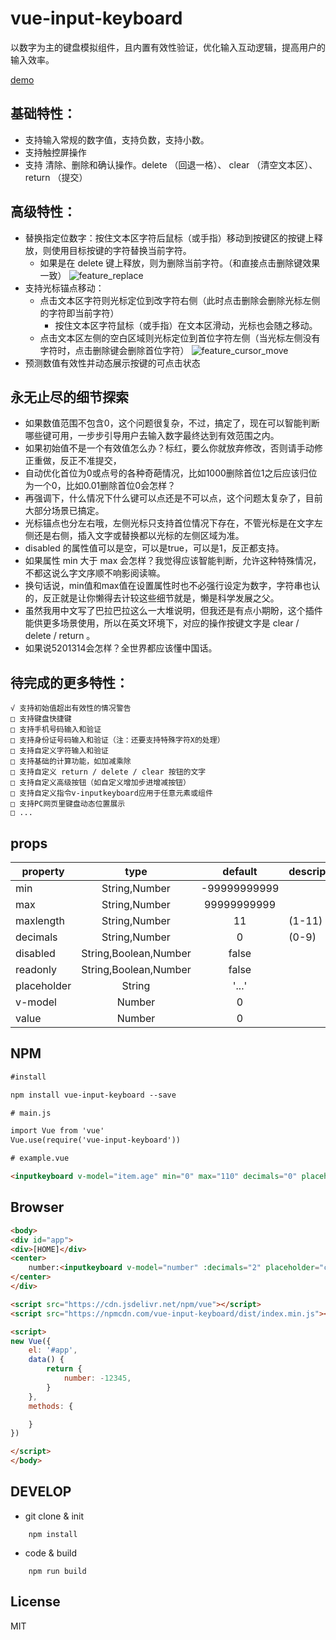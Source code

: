 # vue-input-keyboard
以数字为主的键盘模拟组件，且内置有效性验证，优化输入互动逻辑，提高用户的输入效率。

[demo](http://jsfiddle.net/wanyaxing/41mzw0Ly/embedded/result,html,js/)

## 基础特性：
* 支持输入常规的数字值，支持负数，支持小数。
* 支持触控屏操作
* 支持 清除、删除和确认操作。delete （回退一格）、 clear （清空文本区）、 return （提交）
## 高级特性：
* 替换指定位数字：按住文本区字符后鼠标（或手指）移动到按键区的按键上释放，则使用目标按键的字符替换当前字符。
    * 如果是在 delete 键上释放，则为删除当前字符。（和直接点击删除键效果一致）
    ![feature_replace](./examples/images/feature_replace.gif)
* 支持光标锚点移动：
    * 点击文本区字符则光标定位到改字符右侧（此时点击删除会删除光标左侧的字符即当前字符）
        * 按住文本区字符鼠标（或手指）在文本区滑动，光标也会随之移动。
    * 点击文本区左侧的空白区域则光标定位到首位字符左侧（当光标左侧没有字符时，点击删除键会删除首位字符）
    ![feature_cursor_move](./examples/images/feature_cursor_move.gif)
* 预测数值有效性并动态展示按键的可点击状态

## 永无止尽的细节探索
* 如果数值范围不包含0，这个问题很复杂，不过，搞定了，现在可以智能判断哪些键可用，一步步引导用户去输入数字最终达到有效范围之内。
* 如果初始值不是一个有效值怎么办？标红，要么你就放弃修改，否则请手动修正重做，反正不准提交，
* 自动优化首位为0或点号的各种奇葩情况，比如1000删除首位1之后应该归位为一个0，比如0.01删除首位0会怎样？
* 再强调下，什么情况下什么键可以点还是不可以点，这个问题太复杂了，目前大部分场景已搞定。
* 光标锚点也分左右哦，左侧光标只支持首位情况下存在，不管光标是在文字左侧还是右侧，插入文字或替换都以光标的左侧区域为准。
* disabled 的属性值可以是空，可以是true，可以是1，反正都支持。
* 如果属性 min 大于 max 会怎样？我觉得应该智能判断，允许这种特殊情况，不都这说么字文序顺不响影阅读嘛。
* 换句话说，min值和max值在设置属性时也不必强行设定为数字，字符串也认的，反正就是让你懒得去计较这些细节就是，懒是科学发展之父。
* 虽然我用中文写了巴拉巴拉这么一大堆说明，但我还是有点小期盼，这个插件能供更多场景使用，所以在英文环境下，对应的操作按键文字是 clear / delete / return 。
* 如果说5201314会怎样？全世界都应该懂中国话。


## 待完成的更多特性：
    √ 支持初始值超出有效性的情况警告
    □ 支持键盘快捷键
    □ 支持手机号码输入和验证
    □ 支持身份证号码输入和验证（注：还要支持特殊字符X的处理）
    □ 支持自定义字符输入和验证
    □ 支持基础的计算功能，如加减乘除
    □ 支持自定义 return / delete / clear 按钮的文字
    □ 支持自定义高级按钮（如自定义增加步进增减按钮）
    □ 支持自定义指令v-inputkeyboard应用于任意元素或组件
    □ 支持PC网页里键盘动态位置展示
    □ ...

## props

| property         |            type             | default      | description                                     |
| ---------------- | :-------------------------: | :----------: | ----------------------------------------------- |
|  min             |   String,Number             | -99999999999 |                                                 |
|  max             |   String,Number             |  99999999999 |                                                 |
|  maxlength       |   String,Number             |  11          |  (1-11)                                         |
|  decimals        |   String,Number             |  0           |  (0-9)                                          |
|  disabled        |   String,Boolean,Number     |  false       |                                                 |
|  readonly        |   String,Boolean,Number     |  false       |                                                 |
|  placeholder     |   String                    |  '...'       |                                                 |
|  v-model         |   Number                    |  0           |                                                 |
|  value           |   Number                    |  0           |                                                 |


## NPM
```html
#install

npm install vue-input-keyboard --save

# main.js

import Vue from 'vue'
Vue.use(require('vue-input-keyboard'))

# example.vue

<inputkeyboard v-model="item.age" min="0" max="110" decimals="0" placeholder="??"/>
```

## Browser
```html
<body>
<div id="app">
<div>[HOME]</div>
<center>
    number:<inputkeyboard v-model="number" :decimals="2" placeholder="click to enter"/>
</center>
</div>

<script src="https://cdn.jsdelivr.net/npm/vue"></script>
<script src="https://npmcdn.com/vue-input-keyboard/dist/index.min.js"></script>

<script>
new Vue({
    el: '#app',
    data() {
        return {
            number: -12345,
        }
    },
    methods: {

    }
})

</script>
</body>
```

## DEVELOP

* git clone & init
```
    npm install
```
* code & build
```
    npm run build
```
## License

MIT

